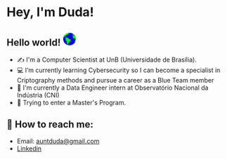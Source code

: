 # Hey, I'm Duda!

## Hello world! <img src="assets/Earth.gif" width="30px">

- ✍ I'm a Computer Scientist at UnB (Universidade de Brasília).
- :computer: I’m currently learning Cybersecurity so I can become a specialist in Criptography methods and pursue a career as a Blue Team member
- :construction_worker: I'm currently a Data Engineer intern at Observatório Nacional da Indústria (CNI)
- :pencil: Trying to enter a Master's Program.

## :mag_right: How to reach me: 

- Email: auntduda@gmail.com
- [Linkedin](https://www.linkedin.com/in/dev-cs-maria-eduarda/)
